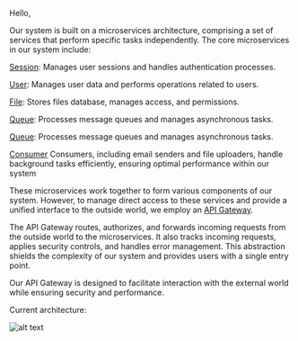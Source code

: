 Hello,

Our system is built on a microservices architecture, comprising a set of services that perform specific tasks independently. The core microservices in our system include:

[Session](https://github.com/vscripts-online/session-ms): Manages user sessions and handles authentication processes.

[User](https://github.com/vscripts-online/user-ms): Manages user data and performs operations related to users.

[File](https://github.com/vscripts-online/file-ms): Stores files database, manages access, and permissions.

[Queue](https://github.com/vscripts-online/queue-ms): Processes message queues and manages asynchronous tasks.

[Queue](https://github.com/vscripts-online/queue-ms): Processes message queues and manages asynchronous tasks.

[Consumer](https://github.com/vscripts-online/consumer) Consumers, including email senders and file uploaders, handle background tasks efficiently, ensuring optimal performance within our system

These microservices work together to form various components of our system. However, to manage direct access to these services and provide a unified interface to the outside world, we employ an [API Gateway](https://github.com/vscripts-online/api-gateway).

The API Gateway routes, authorizes, and forwards incoming requests from the outside world to the microservices. It also tracks incoming requests, applies security controls, and handles error management. This abstraction shields the complexity of our system and provides users with a single entry point.

Our API Gateway is designed to facilitate interaction with the external world while ensuring security and performance.

Current architecture:

![alt text](https://api.cdn.vscripts.online/files/P3EpzjXh "Architecture")
